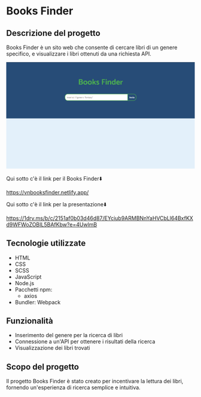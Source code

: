 <h1>Books Finder</h1>

<h2>Descrizione del progetto</h2>
<p>Books Finder è un sito web che consente di cercare libri di un genere specifico, e visualizzare i libri ottenuti da una richiesta API.</p>

<img src="/src/img/screenshotBooksFinder.png" alt="Screenshot Books Finder">

<p>Qui sotto c'è il link per il Books Finder⬇️</p>

https://vnbooksfinder.netlify.app/

<p>Qui sotto c'è il link per la presentazione⬇️</p>

https://1drv.ms/b/c/2151af0b03d46d87/EYciub9ARMBNnYaHVCbLl64BxfKXd9WFWoZOBIL5BAfKbw?e=4UwlmB

<h2>Tecnologie utilizzate</h2>

<ul>
    <li>HTML</li>
    <li>CSS</li>
    <li>SCSS</li>
    <li>JavaScript</li>
    <li>Node.js</li>
    <li>Pacchetti npm:
        <ul>
            <li>axios</li>
        </ul>
    </li>
    <li>Bundler: Webpack</li>
</ul>

<h2>Funzionalità</h2>

<ul>
    <li>Inserimento del genere per la ricerca di libri</li>
    <li>Connessione a un'API per ottenere i risultati della ricerca</li>
    <li>Visualizzazione dei libri trovati</li>
</ul>

<h2>Scopo del progetto</h2>

<p>Il progetto Books Finder è stato creato per incentivare la lettura dei libri, fornendo un'esperienza di ricerca semplice e intuitiva.</p>
